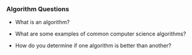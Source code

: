 ### Algorithm Questions

* What is an algorithm?

* What are some examples of common computer science algorithms?

* How do you determine if one algorithm is better than another?
